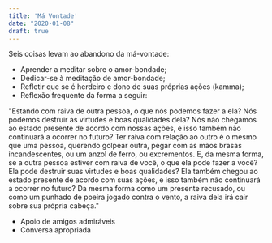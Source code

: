```yaml
---
title: 'Má Vontade'
date: "2020-01-08"
draft: true
---
```


Seis coisas levam ao abandono da má-vontade:

- Aprender a meditar sobre o amor-bondade;
- Dedicar-se à meditação de amor-bondade;
- Refletir que se é herdeiro e dono de suas próprias ações (kamma);
- Reflexão frequente da forma a seguir:

"Estando com raiva de outra pessoa, o que nós podemos fazer a ela? Nós podemos destruir as virtudes e boas qualidades dela? Nós não chegamos ao estado presente de acordo com nossas ações, e isso também não continuará a ocorrer no futuro? Ter raiva com relação ao outro é o mesmo que uma pessoa, querendo golpear outra, pegar com as mãos brasas incandescentes, ou um anzol de ferro, ou excrementos. E, da mesma forma, se a outra pessoa estiver com raiva de você, o que ela pode fazer a você? Ela pode destruir suas virtudes e boas qualidades? Ela também chegou ao estado presente de acordo com suas ações, e isso também não continuará a ocorrer no futuro? Da mesma forma como um presente recusado, ou como um punhado de poeira jogado contra o vento, a raiva dela irá cair sobre sua própria cabeça."

- Apoio de amigos admiráveis
- Conversa apropriada

